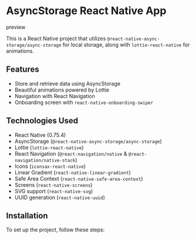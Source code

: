 # AsyncStorage React Native App
preview


This is a React Native project that utilizes `@react-native-async-storage/async-storage` for local storage, along with `lottie-react-native` for animations.

## Features
- Store and retrieve data using AsyncStorage
- Beautiful animations powered by Lottie
- Navigation with React Navigation
- Onboarding screen with `react-native-onboarding-swiper`

## Technologies Used
- React Native (0.75.4)
- AsyncStorage (`@react-native-async-storage/async-storage`)
- Lottie (`lottie-react-native`)
- React Navigation (`@react-navigation/native` & `@react-navigation/native-stack`)
- Icons (`iconsax-react-native`)
- Linear Gradient (`react-native-linear-gradient`)
- Safe Area Context (`react-native-safe-area-context`)
- Screens (`react-native-screens`)
- SVG support (`react-native-svg`)
- UUID generation (`react-native-uuid`)

## Installation
To set up the project, follow these steps:


